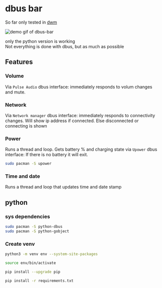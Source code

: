 # dbus bar
So far only tested in [dwm](https://dwm.suckless.org/)

![demo gif of dbus-bar](https://storage.googleapis.com/atle-static/dbus-bar-v.0.1.gif)

only the python version is working  
Not everything is done with dbus, but as much as possible

## Features
### Volume
Via `Pulse Audio` dbus interface: immediately responds to volum changes and mute.

### Network
Via `Network manager` dbus interface: immediately responds to connectivity changes. Will show ip address if connected. Else disconnected or connecting is shown

### Power
Runs a thread and loop. Gets battery % and charging state via `Upower` dbus interface: If there is no battery it will exit.

```sh
sudo pacman -S upower
```

### Time and date
Runs a thread and loop that updates time and date stamp

## python

### sys dependencies
```sh
sudo pacman -S python-dbus  
sudo pacman -S python-gobject  
```

### Create venv
```sh
python3 -m venv env --system-site-packages

source env/bin/activate

pip install --upgrade pip

pip install -r requirements.txt
```

